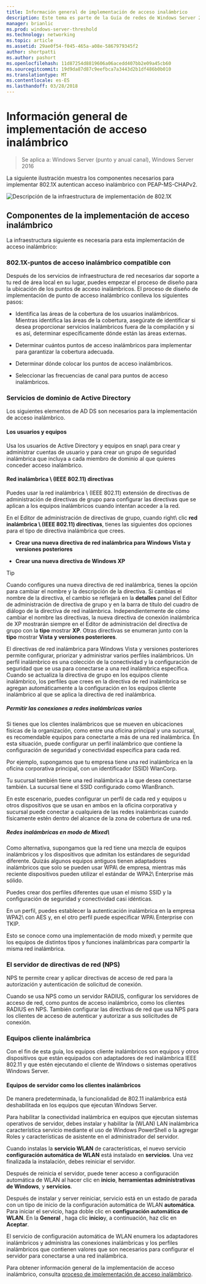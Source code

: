 ```yaml
---
title: Información general de implementación de acceso inalámbrico
description: Este tema es parte de la Guía de redes de Windows Server 2016 "Implementar basada en contraseña 802.1X X autenticados Wireless Access"
manager: brianlic
ms.prod: windows-server-threshold
ms.technology: networking
ms.topic: article
ms.assetid: 29ae0f54-f045-465a-a08e-5867979345f2
author: shortpatti
ms.author: pashort
ms.openlocfilehash: 11d87254d8819606a06acedd407bb2e09a45cb60
ms.sourcegitcommit: 19d9da87d87c9eefbca7a3443d2b1df486b0b010
ms.translationtype: MT
ms.contentlocale: es-ES
ms.lasthandoff: 03/28/2018
---
```

# <a name="wireless-access-deployment-overview"></a>Información general de implementación de acceso inalámbrico

>Se aplica a: Windows Server (punto y anual canal), Windows Server 2016

La siguiente ilustración muestra los componentes necesarios para implementar 802.1X autentican acceso inalámbrico con PEAP\-MS\-CHAPv2.  

![Descripción de la infraestructura de implementación de 802.1X](../../../media/8021X-Deploy-Overview/8021X-Deploy-Overview.jpg)

## <a name="wireless-access-deployment-components"></a>Componentes de la implementación de acceso inalámbrico
La infraestructura siguiente es necesaria para esta implementación de acceso inalámbrico:

### <a name="8021x-capable-wireless-access-points"></a>802.1X\-puntos de acceso inalámbrico compatible con
Después de los servicios de infraestructura de red necesarios dar soporte a tu red de área local en su lugar, puedes empezar el proceso de diseño para la ubicación de los puntos de acceso inalámbricos. El proceso de diseño de implementación de punto de acceso inalámbrico conlleva los siguientes pasos:

- Identifica las áreas de la cobertura de los usuarios inalámbricos. Mientras identifica las áreas de la cobertura, asegúrate de identificar si desea proporcionar servicios inalámbricos fuera de la compilación y si es así, determinar específicamente dónde están las áreas externas.

- Determinar cuántos puntos de acceso inalámbricos para implementar para garantizar la cobertura adecuada.

- Determinar dónde colocar los puntos de acceso inalámbricos.

- Seleccionar las frecuencias de canal para puntos de acceso inalámbricos.

### <a name="active-directory-domain-services"></a>Servicios de dominio de Active Directory
Los siguientes elementos de AD DS son necesarios para la implementación de acceso inalámbrico.

#### <a name="users-and-computers"></a>Los usuarios y equipos

Usa los usuarios de Active Directory y equipos en snap\ para crear y administrar cuentas de usuario y para crear un grupo de seguridad inalámbrica que incluya a cada miembro de dominio al que quieres conceder acceso inalámbrico.

#### <a name="wireless-network-ieee-80211-policies"></a>Red inalámbrica \ (IEEE 802.11\) directivas

Puedes usar la red inalámbrica \ (IEEE 802.11\) extensión de directivas de administración de directivas de grupo para configurar las directivas que se aplican a los equipos inalámbricos cuando intentan acceder a la red.

En el Editor de administración de directivas de grupo, cuando right\ clic **red inalámbrica \ (IEEE 802.11\) directivas**, tienes las siguientes dos opciones para el tipo de directiva inalámbrica que crees.

- **Crear una nueva directiva de red inalámbrica para Windows Vista y versiones posteriores**

- **Crear una nueva directiva de Windows XP**

>[!TIP]
>Cuando configures una nueva directiva de red inalámbrica, tienes la opción para cambiar el nombre y la descripción de la directiva. Si cambias el nombre de la directiva, el cambio se reflejará en la **detalles** panel del Editor de administración de directiva de grupo y en la barra de título del cuadro de diálogo de la directiva de red inalámbrica. Independientemente de cómo cambiar el nombre las directivas, la nueva directiva de conexión inalámbrica de XP mostrarán siempre en el Editor de administración del directiva de grupo con la **tipo** mostrar **XP**. Otras directivas se enumeran junto con la **tipo** mostrar **Vista y versiones posteriores**.  

El directivas de red inalámbrica para Windows Vista y versiones posteriores permite configurar, priorizar y administrar varios perfiles inalámbricos. Un perfil inalámbrico es una colección de la conectividad y la configuración de seguridad que se usa para conectarse a una red inalámbrica específica. Cuando se actualiza la directiva de grupo en los equipos cliente inalámbrico, los perfiles que crees en la directiva de red inalámbrica se agregan automáticamente a la configuración en los equipos cliente inalámbrico al que se aplica la directiva de red inalámbrica.

##### <a name="allowing-connections-to-multiple-wireless-networks"></a>Permitir las conexiones a redes inalámbricas varios

Si tienes que los clientes inalámbricos que se mueven en ubicaciones físicas de la organización, como entre una oficina principal y una sucursal, es recomendable equipos para conectarte a más de una red inalámbrica. En esta situación, puede configurar un perfil inalámbrico que contiene la configuración de seguridad y conectividad específica para cada red.

Por ejemplo, supongamos que tu empresa tiene una red inalámbrica en la oficina corporativa principal, con un identificador \(SSID\) WlanCorp.

Tu sucursal también tiene una red inalámbrica a la que desea conectarse también. La sucursal tiene el SSID configurado como WlanBranch.

En este escenario, puedes configurar un perfil de cada red y equipos u otros dispositivos que se usan en ambos en la oficina corporativa y sucursal puede conectar a cualquiera de las redes inalámbricas cuando físicamente estén dentro del alcance de la zona de cobertura de una red.

##### <a name="mixed-mode-wireless-networks"></a>Redes inalámbricas en modo de Mixed\

Como alternativa, supongamos que la red tiene una mezcla de equipos inalámbricos y los dispositivos que admitan los estándares de seguridad diferente. Quizás algunos equipos antiguos tienen adaptadores inalámbricos que solo se pueden usar WPA\ de empresa, mientras más reciente dispositivos pueden utilizar el estándar de WPA2\ Enterprise más sólido.

Puedes crear dos perfiles diferentes que usan el mismo SSID y la configuración de seguridad y conectividad casi idénticas.

En un perfil, puedes establecer la autenticación inalámbrica en la empresa WPA2\ con AES y, en el otro perfil puede especificar WPA\ Enterprise con TKIP.

Esto se conoce como una implementación de modo mixed\ y permite que los equipos de distintos tipos y funciones inalámbricas para compartir la misma red inalámbrica.

### <a name="network-policy-server-nps"></a>El servidor de directivas de red \(NPS\)
NPS te permite crear y aplicar directivas de acceso de red para la autorización y autenticación de solicitud de conexión.

Cuando se usa NPS como un servidor RADIUS, configurar los servidores de acceso de red, como puntos de acceso inalámbrico, como los clientes RADIUS en NPS. También configurar las directivas de red que usa NPS para los clientes de acceso de autenticar y autorizar a sus solicitudes de conexión.  

### <a name="wireless-client-computers"></a>Equipos cliente inalámbrica
Con el fin de esta guía, los equipos cliente inalámbricos son equipos y otros dispositivos que están equipados con adaptadores de red inalámbrica IEEE 802.11 y que estén ejecutando el cliente de Windows o sistemas operativos Windows Server.

#### <a name="server-computers-as-wireless-clients"></a>Equipos de servidor como los clientes inalámbricos

De manera predeterminada, la funcionalidad de 802.11 inalámbrica está deshabilitada en los equipos que ejecutan Windows Server.

Para habilitar la conectividad inalámbrica en equipos que ejecutan sistemas operativos de servidor, debes instalar y habilitar la \(WLAN\) LAN inalámbrica característica servicio mediante el uso de Windows PowerShell o la agregar Roles y características de asistente en el administrador del servidor.

Cuando instalas la **servicio WLAN** de características, el nuevo servicio **configuración automática de WLAN** está instalado en **servicios**. Una vez finalizada la instalación, debes reiniciar el servidor.

Después de reinicia el servidor, puede tener acceso a configuración automática de WLAN al hacer clic en **inicio**, **herramientas administrativas de Windows**, y **servicios**.

Después de instalar y server reiniciar, servicio está en un estado de parada con un tipo de inicio de la configuración automática de WLAN **automática**. Para iniciar el servicio, haga doble clic en **configuración automática de WLAN**. En la **General** , haga clic **inicio**y, a continuación, haz clic en **Aceptar**.

El servicio de configuración automática de WLAN enumera los adaptadores inalámbricos y administra las conexiones inalámbricas y los perfiles inalámbricos que contienen valores que son necesarios para configurar el servidor para conectarse a una red inalámbrica.

Para obtener información general de la implementación de acceso inalámbrico, consulta [proceso de implementación de acceso inalámbrico](c-wireless-access-deploy-process.md).
